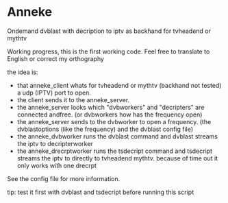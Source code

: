 Anneke
======

Ondemand dvblast with decription to iptv as backhand for tvheadend or mythtv

Working progress, this is the first working code.
Feel free to translate to English or correct my orthography

the idea is:
- that anneke_client whats for tvheadend or mythtv (backhand not tested) a udp (IPTV) port to open.
- the client sends it to the anneke_server.
- the anneke_server looks which "dvbworkers" and "decripters" are connected andfree. (or dvbworkers how has the frequency open)
- the anneke_server sends to the dvbworker to open a frequency. (the dvblastoptions (like the frequency) and the dvblast config file)
- the anneke_dvbworker runs the dvblast command and dvblast streams the iptv to decripterworker
- the anneke_drecrptworker runs the tsdecript command and tsdecript streams the iptv to directly to tvheadend mythtv. 
because of time out it only works with one drecrpt

See the config file for more information. 

tip: test it first with dvblast and tsdecript before running this script
